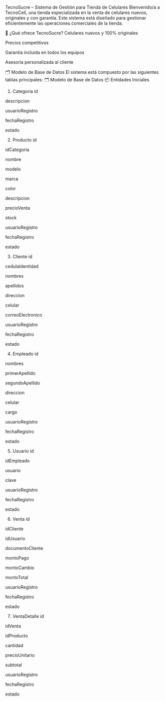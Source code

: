  TecnoSucre – Sistema de Gestión para Tienda de Celulares
Bienvenido/a a TecnoCell, una tienda especializada en la venta de celulares nuevos, originales y con garantía. Este sistema está diseñado para gestionar eficientemente las operaciones comerciales de la tienda.

🧾 ¿Qué ofrece TecnoSucre?
Celulares nuevos y 100% originales

Precios competitivos

Garantía incluida en todos los equipos

Asesoría personalizada al cliente

🗂️ Modelo de Base de Datos
El sistema está compuesto por las siguientes tablas principales:
🗂️ Modelo de Base de Datos
📦 Entidades Iniciales
1. Categoria
id

descripcion

usuarioRegistro

fechaRegistro

estado

2. Producto
id

idCategoria

nombre

modelo

marca

color

descripcion

precioVenta

stock

usuarioRegistro

fechaRegistro

estado

3. Cliente
id

cedulaIdentidad

nombres

apellidos

direccion

celular

correoElectronico

usuarioRegistro

fechaRegistro

estado

4. Empleado
id

nombres

primerApellido

segundoApellido

direccion

celular

cargo

usuarioRegistro

fechaRegistro

estado

5. Usuario
id

idEmpleado

usuario

clave

usuarioRegistro

fechaRegistro

estado

6. Venta
id

idCliente

idUsuario

documentoCliente

montoPago

montoCambio

montoTotal

usuarioRegistro

fechaRegistro

estado

7. VentaDetalle
id

idVenta

idProducto

cantidad

precioUnitario

subtotal

usuarioRegistro

fechaRegistro

estado


